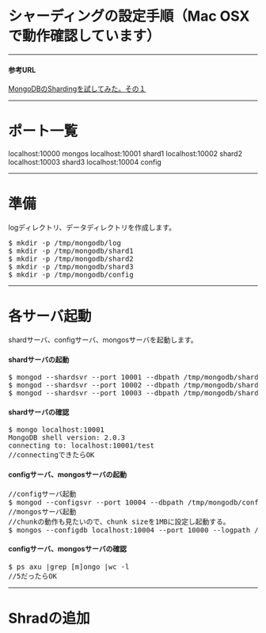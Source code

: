 シャーディングの設定手順（Mac OSXで動作確認しています）
=================

----
#### 参考URL

[MongoDBのShardingを試してみた。その１](http://d.hatena.ne.jp/matsuou1/20110413/1302710901)

----

# ポート一覧
localhost:10000 mongos
localhost:10001 shard1
localhost:10002 shard2
localhost:10003 shard3
localhost:10004 config

----

# 準備
logディレクトリ、データディレクトリを作成します。

<pre>
$ mkdir -p /tmp/mongodb/log
$ mkdir -p /tmp/mongodb/shard1
$ mkdir -p /tmp/mongodb/shard2
$ mkdir -p /tmp/mongodb/shard3
$ mkdir -p /tmp/mongodb/config
</pre>


----
# 各サーバ起動
shardサーバ、configサーバ、mongosサーバを起動します。

#### shardサーバの起動
<pre>
$ mongod --shardsvr --port 10001 --dbpath /tmp/mongodb/shard1 --logpath /tmp/mongodb/log/shard1.log --rest &
$ mongod --shardsvr --port 10002 --dbpath /tmp/mongodb/shard2 --logpath /tmp/mongodb/log/shard2.log --rest &
$ mongod --shardsvr --port 10003 --dbpath /tmp/mongodb/shard3 --logpath /tmp/mongodb/log/shard3.log --rest &
</pre>

#### shardサーバの確認
<pre>
$ mongo localhost:10001
MongoDB shell version: 2.0.3
connecting to: localhost:10001/test
//connectingできたらOK
</pre>

#### configサーバ、mongosサーバの起動
<pre>
//configサーバ起動
$ mongod --configsvr --port 10004 --dbpath /tmp/mongodb/config --logpath /tmp/mongodb/log/config.log --rest &
//mongosサーバ起動
//chunkの動作も見たいので、chunk sizeを1MBに設定し起動する。
$ mongos --configdb localhost:10004 --port 10000 --logpath /tmp/mongodb/log/mongos.log --chunkSize 1&
</pre>

#### configサーバ、mongosサーバの確認
<pre>
$ ps axu |grep [m]ongo |wc -l
//5だったらOK
</pre>

----
# Shradの追加






